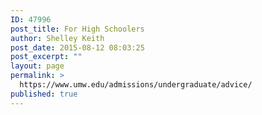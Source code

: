 ```yaml
---
ID: 47996
post_title: For High Schoolers
author: Shelley Keith
post_date: 2015-08-12 08:03:25
post_excerpt: ""
layout: page
permalink: >
  https://www.umw.edu/admissions/undergraduate/advice/
published: true
---
```

